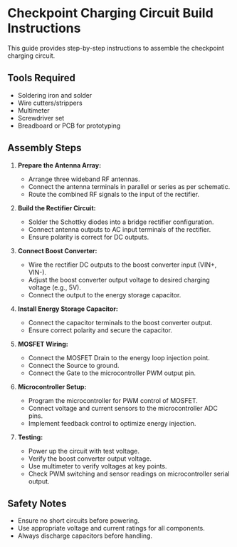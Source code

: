# Checkpoint Charging Circuit Build Instructions

This guide provides step-by-step instructions to assemble the checkpoint charging circuit.

## Tools Required
- Soldering iron and solder
- Wire cutters/strippers
- Multimeter
- Screwdriver set
- Breadboard or PCB for prototyping

## Assembly Steps

1. **Prepare the Antenna Array:**
   - Arrange three wideband RF antennas.
   - Connect the antenna terminals in parallel or series as per schematic.
   - Route the combined RF signals to the input of the rectifier.

2. **Build the Rectifier Circuit:**
   - Solder the Schottky diodes into a bridge rectifier configuration.
   - Connect antenna outputs to AC input terminals of the rectifier.
   - Ensure polarity is correct for DC outputs.

3. **Connect Boost Converter:**
   - Wire the rectifier DC outputs to the boost converter input (VIN+, VIN-).
   - Adjust the boost converter output voltage to desired charging voltage (e.g., 5V).
   - Connect the output to the energy storage capacitor.

4. **Install Energy Storage Capacitor:**
   - Connect the capacitor terminals to the boost converter output.
   - Ensure correct polarity and secure the capacitor.

5. **MOSFET Wiring:**
   - Connect the MOSFET Drain to the energy loop injection point.
   - Connect the Source to ground.
   - Connect the Gate to the microcontroller PWM output pin.

6. **Microcontroller Setup:**
   - Program the microcontroller for PWM control of MOSFET.
   - Connect voltage and current sensors to the microcontroller ADC pins.
   - Implement feedback control to optimize energy injection.

7. **Testing:**
   - Power up the circuit with test voltage.
   - Verify the boost converter output voltage.
   - Use multimeter to verify voltages at key points.
   - Check PWM switching and sensor readings on microcontroller serial output.

## Safety Notes
- Ensure no short circuits before powering.
- Use appropriate voltage and current ratings for all components.
- Always discharge capacitors before handling.

